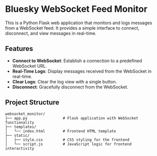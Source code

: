 # Bluesky WebSocket Feed Monitor

This is a Python Flask web application that monitors and logs messages from a WebSocket feed. It provides a simple interface to connect, disconnect, and view messages in real-time.

## Features

- **Connect to WebSocket**: Establish a connection to a predefined WebSocket URL.
- **Real-Time Logs**: Display messages received from the WebSocket in real-time.
- **Clear Logs**: Clear the log view with a single button.
- **Disconnect**: Gracefully disconnect from the WebSocket.

## Project Structure

```plaintext
websocket_monitor/
├── app.py                # Flask application with WebSocket functionality
├── templates/
│   └── index.html        # Frontend HTML template
├── static/
│   ├── style.css         # CSS styling for the frontend
│   └── script.js         # JavaScript logic for frontend interactivity
```
